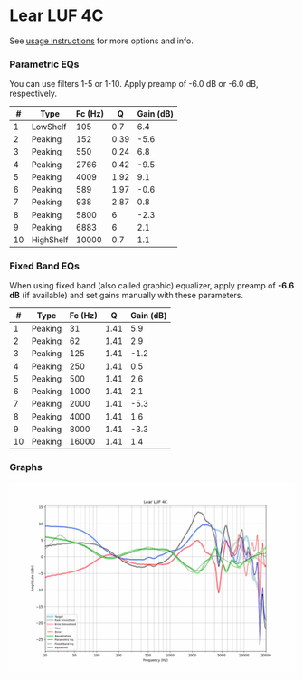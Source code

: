 # Lear LUF 4C
See [usage instructions](https://github.com/jaakkopasanen/AutoEq#usage) for more options and info.

### Parametric EQs
You can use filters 1-5 or 1-10. Apply preamp of -6.0 dB or -6.0 dB, respectively.

|   # | Type      |   Fc (Hz) |    Q |   Gain (dB) |
|-----|-----------|-----------|------|-------------|
|   1 | LowShelf  |       105 | 0.7  |         6.4 |
|   2 | Peaking   |       152 | 0.39 |        -5.6 |
|   3 | Peaking   |       550 | 0.24 |         6.8 |
|   4 | Peaking   |      2766 | 0.42 |        -9.5 |
|   5 | Peaking   |      4009 | 1.92 |         9.1 |
|   6 | Peaking   |       589 | 1.97 |        -0.6 |
|   7 | Peaking   |       938 | 2.87 |         0.8 |
|   8 | Peaking   |      5800 | 6    |        -2.3 |
|   9 | Peaking   |      6883 | 6    |         2.1 |
|  10 | HighShelf |     10000 | 0.7  |         1.1 |

### Fixed Band EQs
When using fixed band (also called graphic) equalizer, apply preamp of **-6.6 dB** (if available) and set gains manually with these parameters.

|   # | Type    |   Fc (Hz) |    Q |   Gain (dB) |
|-----|---------|-----------|------|-------------|
|   1 | Peaking |        31 | 1.41 |         5.9 |
|   2 | Peaking |        62 | 1.41 |         2.9 |
|   3 | Peaking |       125 | 1.41 |        -1.2 |
|   4 | Peaking |       250 | 1.41 |         0.5 |
|   5 | Peaking |       500 | 1.41 |         2.6 |
|   6 | Peaking |      1000 | 1.41 |         2.1 |
|   7 | Peaking |      2000 | 1.41 |        -5.3 |
|   8 | Peaking |      4000 | 1.41 |         1.6 |
|   9 | Peaking |      8000 | 1.41 |        -3.3 |
|  10 | Peaking |     16000 | 1.41 |         1.4 |

### Graphs
![](./Lear%20LUF%204C.png)
